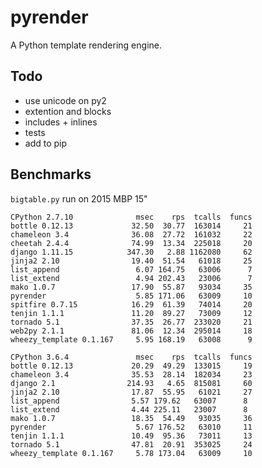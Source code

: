 # pyrender

A Python template rendering engine.

## Todo

* use unicode on py2
* extention and blocks
* includes + inlines
* tests
* add to pip

## Benchmarks

`bigtable.py` run on 2015 MBP 15"

    CPython 2.7.10              msec    rps  tcalls  funcs
    bottle 0.12.13             32.50  30.77  163014     21
    chameleon 3.4              36.08  27.72  161032     22
    cheetah 2.4.4              74.99  13.34  225018     20
    django 1.11.15            347.30   2.88 1162080     62
    jinja2 2.10                19.40  51.54   61018     25
    list_append                 6.07 164.75   63006      7
    list_extend                 4.94 202.43   23006      7
    mako 1.0.7                 17.90  55.87   93034     35
    pyrender                    5.85 171.06   63009     10
    spitfire 0.7.15            16.29  61.39   74014     20
    tenjin 1.1.1               11.20  89.27   73009     12
    tornado 5.1                37.35  26.77  233020     21
    web2py 2.1.1               81.06  12.34  295014     18
    wheezy_template 0.1.167     5.95 168.19   63008      9

    CPython 3.6.4               msec    rps  tcalls  funcs
    bottle 0.12.13             20.29  49.29  133015     19
    chameleon 3.4              35.53  28.14  182034     23
    django 2.1                214.93   4.65  815081     60
    jinja2 2.10                17.87  55.95   61021     27
    list_append                5.57 179.62   63007      8
    list_extend                4.44 225.11   23007      8
    mako 1.0.7                 18.35  54.49   93035     36
    pyrender                    5.67 176.52   63010     11
    tenjin 1.1.1               10.49  95.36   73011     13
    tornado 5.1                47.81  20.91  353025     24
    wheezy_template 0.1.167     5.78 173.04   63009     10
